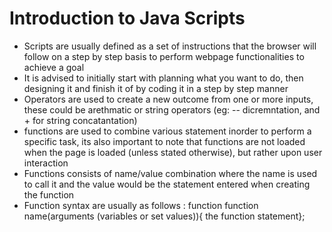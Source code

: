 # Introduction to Java Scripts 
+ Scripts are usually defined as a set of instructions that the browser will follow on a step by step basis to perform webpage functionalities to achieve a goal
+ It is advised to initially start with planning what you want to do, then designing it and finish it of by coding it in a step by step manner
+ Operators are used to create a new outcome from one or more inputs, these could be arethmatic or string operators (eg: -- dicremntation, and + for string concatantation)
+ functions are used to combine various statement inorder to perform a specific task, its also important to note that functions are not loaded when the page is loaded (unless stated otherwise), but rather upon user interaction
+ Functions consists of name/value combination where the name is used to call it and the value would be the statement entered when creating the function
+ Function syntax are usually as follows : function function name(arguments (variables or set values)){ the function statement};